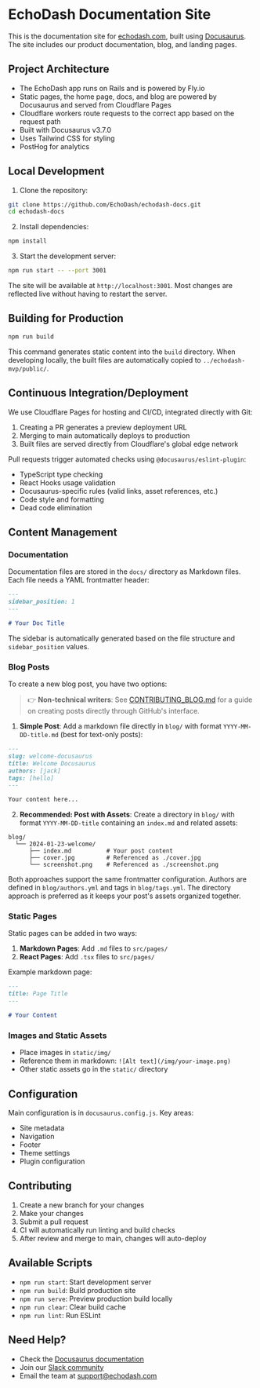 # EchoDash Documentation Site

This is the documentation site for [echodash.com](https://echodash.com), built using [Docusaurus](https://docusaurus.io/). The site includes our product documentation, blog, and landing pages.

## Project Architecture

- The EchoDash app runs on Rails and is powered by Fly.io
- Static pages, the home page, docs, and blog are powered by Docusaurus and served from Cloudflare Pages
- Cloudflare workers route requests to the correct app based on the request path
- Built with Docusaurus v3.7.0
- Uses Tailwind CSS for styling
- PostHog for analytics

## Local Development

1. Clone the repository:

```bash
git clone https://github.com/EchoDash/echodash-docs.git
cd echodash-docs
```

2. Install dependencies:
```bash
npm install
```

3. Start the development server:
```bash
npm run start -- --port 3001
```

The site will be available at `http://localhost:3001`. Most changes are reflected live without having to restart the server.

## Building for Production

```bash
npm run build
```

This command generates static content into the `build` directory. When developing locally, the built files are automatically copied to `../echodash-mvp/public/`.

## Continuous Integration/Deployment

We use Cloudflare Pages for hosting and CI/CD, integrated directly with Git:
1. Creating a PR generates a preview deployment URL
2. Merging to main automatically deploys to production
3. Built files are served directly from Cloudflare's global edge network

Pull requests trigger automated checks using `@docusaurus/eslint-plugin`:
- TypeScript type checking
- React Hooks usage validation
- Docusaurus-specific rules (valid links, asset references, etc.)
- Code style and formatting
- Dead code elimination

## Content Management

### Documentation

Documentation files are stored in the `docs/` directory as Markdown files. Each file needs a YAML frontmatter header:

```markdown
---
sidebar_position: 1
---

# Your Doc Title
```

The sidebar is automatically generated based on the file structure and `sidebar_position` values.

### Blog Posts

To create a new blog post, you have two options:

> 👉 **Non-technical writers**: See [CONTRIBUTING_BLOG.md](CONTRIBUTING_BLOG.md) for a guide on creating posts directly through GitHub's interface.

1. **Simple Post**: Add a markdown file directly in `blog/` with format `YYYY-MM-DD-title.md` (best for text-only posts):
```markdown
---
slug: welcome-docusaurus
title: Welcome Docusaurus
authors: [jack]
tags: [hello]
---

Your content here...
```

2. **Recommended: Post with Assets**: Create a directory in `blog/` with format `YYYY-MM-DD-title` containing an `index.md` and related assets:
```
blog/
  └── 2024-01-23-welcome/
      ├── index.md          # Your post content
      ├── cover.jpg         # Referenced as ./cover.jpg
      └── screenshot.png    # Referenced as ./screenshot.png
```

Both approaches support the same frontmatter configuration. Authors are defined in `blog/authors.yml` and tags in `blog/tags.yml`. The directory approach is preferred as it keeps your post's assets organized together.

### Static Pages

Static pages can be added in two ways:

1. **Markdown Pages**: Add `.md` files to `src/pages/`
2. **React Pages**: Add `.tsx` files to `src/pages/`

Example markdown page:
```markdown
---
title: Page Title
---

# Your Content
```

### Images and Static Assets

- Place images in `static/img/`
- Reference them in markdown: `![Alt text](/img/your-image.png)`
- Other static assets go in the `static/` directory

## Configuration

Main configuration is in `docusaurus.config.js`. Key areas:
- Site metadata
- Navigation
- Footer
- Theme settings
- Plugin configuration

## Contributing

1. Create a new branch for your changes
2. Make your changes
3. Submit a pull request
4. CI will automatically run linting and build checks
5. After review and merge to main, changes will auto-deploy

## Available Scripts

- `npm run start`: Start development server
- `npm run build`: Build production site
- `npm run serve`: Preview production build locally
- `npm run clear`: Clear build cache
- `npm run lint`: Run ESLint

## Need Help?

- Check the [Docusaurus documentation](https://docusaurus.io/docs)
- Join our [Slack community](https://echodashcommunity.slack.com)
- Email the team at support@echodash.com